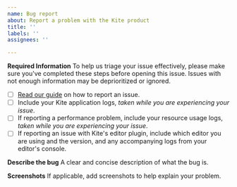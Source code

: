 ```yaml
---
name: Bug report
about: Report a problem with the Kite product
title: ''
labels: ''
assignees: ''

---
```


**Required Information**
To help us triage your issue effectively, please make sure you've completed these steps before opening this issue. Issues with not enough information may be deprioritized or ignored.

- [ ] [Read our guide](https://help.kite.com/article/96-contact-us-with-logs) on how to report an issue.
- [ ] Include your Kite application logs, _taken while you are experiencing your issue_.
- [ ] If reporting a performance problem, include your resource usage logs, _taken while you are experiencing your issue_.
- [ ] If reporting an issue with Kite's editor plugin, include which editor you are using and the version, and any accompanying logs from your editor's console.

**Describe the bug**
A clear and concise description of what the bug is.

**Screenshots**
If applicable, add screenshots to help explain your problem.

